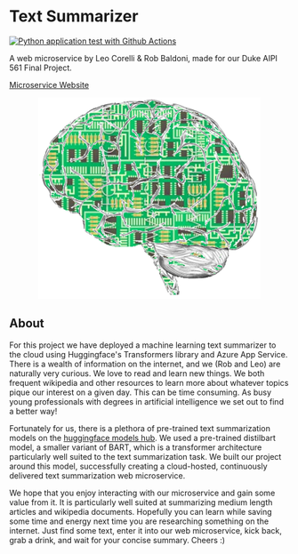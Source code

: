 # Text Summarizer
[![Python application test with Github Actions](https://github.com/leocorelli/AIPI561-finalproj/actions/workflows/main.yml/badge.svg)](https://github.com/leocorelli/AIPI561-finalproj/actions/workflows/main.yml)

A web microservice by Leo Corelli & Rob Baldoni, made for our Duke AIPI 561 Final Project.

[Microservice Website](https://aipi561-finalproj.azurewebsites.net/)

<p align="center">  <img src="https://github.com/leocorelli/AIPI561-finalproj/blob/main/images/ArtificialFictionBrain.png" width="400" /> </p>

## About

For this project we have deployed a machine learning text summarizer to the cloud using Huggingface's Transformers library and Azure App Service. There is a wealth of information on the internet, and we (Rob and Leo) are naturally very curious. We love to read and learn new things. We both frequent wikipedia and other resources to learn more about whatever topics pique our interest on a given day. This can be time consuming. As busy young professionals with degrees in artificial intelligence we set out to find a better way!

Fortunately for us, there is a plethora of pre-trained text summarization models on the [huggingface models hub](https://huggingface.co/models?pipeline_tag=summarization&sort=downloads). We used a pre-trained distilbart model, a smaller variant of BART, which is a transformer architecture particularly well suited to the text summarization task. We built our project around this model, successfully creating a cloud-hosted, continuously delivered text summarization web microservice.

We hope that you enjoy interacting with our microservice and gain some value from it. It is particularly well suited at summarizing medium length articles and wikipedia documents. Hopefully you can learn while saving some time and energy next time you are researching something on the internet. Just find some text, enter it into our web microservice, kick back, grab a drink, and wait for your concise summary. Cheers :)
